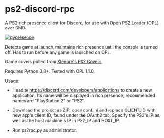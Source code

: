 # ps2-discord-rpc
A PS2 rich presence client for Discord, for use with Open PS2 Loader (OPL) over SMB.

[![pypresence](https://img.shields.io/badge/using-pypresence-00bb88.svg?style=for-the-badge&logo=discord&logoWidth=20)](https://github.com/qwertyquerty/pypresence)

Detects game at launch, maintains rich presence until the console is turned off. Has to run before any game is launched on OPL.

Game covers pulled from [Xlenore's PS2 Covers](https://github.com/xlenore/ps2-covers).

Requires Python 3.8+. Tested with OPL 1.1.0.

Usage: 

- Head to https://discord.com/developers/applications to create a new application. Its name will be displayed in rich presence, recommended names are "PlayStation 2" or "PS2".

- Download the project as ZIP, open conf.ini and replace CLIENT_ID with new app's client ID, found under the OAuth2 tab. Specify the PS2's IP as well as the host machine's IP in PS2_IP and HOST_IP.

- Run ps2rpc.py as administrator.
